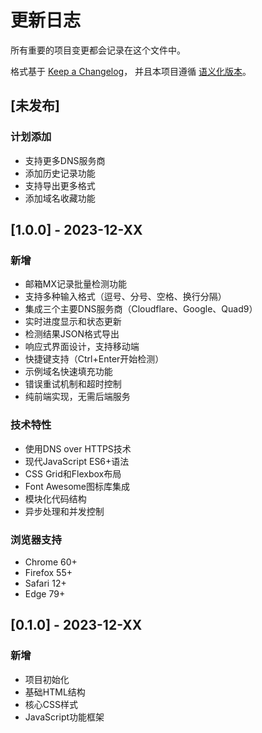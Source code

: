 # 更新日志

所有重要的项目变更都会记录在这个文件中。

格式基于 [Keep a Changelog](https://keepachangelog.com/zh-CN/1.0.0/)，
并且本项目遵循 [语义化版本](https://semver.org/lang/zh-CN/)。

## [未发布]

### 计划添加
- 支持更多DNS服务商
- 添加历史记录功能
- 支持导出更多格式
- 添加域名收藏功能

## [1.0.0] - 2023-12-XX

### 新增
- 邮箱MX记录批量检测功能
- 支持多种输入格式（逗号、分号、空格、换行分隔）
- 集成三个主要DNS服务商（Cloudflare、Google、Quad9）
- 实时进度显示和状态更新
- 检测结果JSON格式导出
- 响应式界面设计，支持移动端
- 快捷键支持（Ctrl+Enter开始检测）
- 示例域名快速填充功能
- 错误重试机制和超时控制
- 纯前端实现，无需后端服务

### 技术特性
- 使用DNS over HTTPS技术
- 现代JavaScript ES6+语法
- CSS Grid和Flexbox布局
- Font Awesome图标库集成
- 模块化代码结构
- 异步处理和并发控制

### 浏览器支持
- Chrome 60+
- Firefox 55+
- Safari 12+
- Edge 79+

## [0.1.0] - 2023-12-XX

### 新增
- 项目初始化
- 基础HTML结构
- 核心CSS样式
- JavaScript功能框架